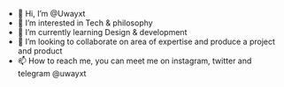 - 👋 Hi, I’m @Uwayxt
- 👀 I’m interested in Tech & philosophy
- 🌱 I’m currently learning Design & development
- 💞️ I’m looking to collaborate on area of expertise and produce a project and product
- 📫 How to reach me, you can meet me on instagram, twitter and telegram @uwayxt

<!---
Uwayxt/Uwayxt is a ✨ special ✨ repository because its `README.md` (this file) appears on your GitHub profile.
You can click the Preview link to take a look at your changes.
--->
